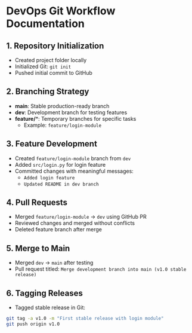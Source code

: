 # DevOps Git Workflow Documentation

## 1. Repository Initialization
- Created project folder locally
- Initialized Git: `git init`
- Pushed initial commit to GitHub

## 2. Branching Strategy
- **main**: Stable production-ready branch
- **dev**: Development branch for testing features
- **feature/***: Temporary branches for specific tasks
  - Example: `feature/login-module`

## 3. Feature Development
- Created `feature/login-module` branch from `dev`
- Added `src/login.py` for login feature
- Committed changes with meaningful messages:
  - `Added login feature`
  - `Updated README in dev branch`

## 4. Pull Requests
- Merged `feature/login-module` → `dev` using GitHub PR
- Reviewed changes and merged without conflicts
- Deleted feature branch after merge

## 5. Merge to Main
- Merged `dev` → `main` after testing
- Pull request titled: `Merge development branch into main (v1.0 stable release)`

## 6. Tagging Releases
- Tagged stable release in Git:
```bash
git tag -a v1.0 -m "First stable release with login module"
git push origin v1.0
